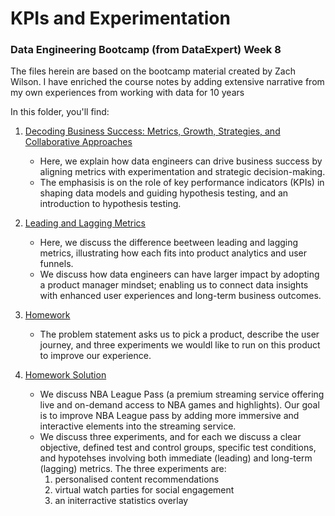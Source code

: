 # KPIs and Experimentation
### Data Engineering Bootcamp (from DataExpert) Week 8

The files herein are based on the bootcamp material created by Zach Wilson.
I have enriched the course notes by adding extensive narrative from my own experiences from working with data for 10 years

In this folder, you'll find:
1. [Decoding Business Success: Metrics, Growth, Strategies, and Collaborative Approaches](1-decoding_business_success)
    - Here, we explain how data engineers can drive business success by aligning metrics with experimentation and strategic decision-making.
    - The emphasisis is on the role of key performance indicators (KPIs) in shaping data models and guiding hypothesis testing, and an introduction to hypothesis testing.

2. [Leading and Lagging Metrics](2-leading_lagging_metrics)
    - Here, we discuss the difference beetween leading and lagging metrics, illustrating how each fits into product analytics and user funnels.
    - We discuss how data engineers can have larger impact by adopting a product manager mindset; enabling us to connect data insights with enhanced user experiences and long-term business outcomes.

3. [Homework](3-homework)
    - The problem statement asks us to pick a product, describe the user journey, and three experiments we wouldl like to run on this product to improve our experience.

4. [Homework Solution](4-homework_solution)
    - We discuss NBA League Pass (a premium streaming service offering live and on-demand access to NBA games and highlights). Our goal is to improve NBA League pass by adding more immersive and interactive elements into the streaming service.
    - We discuss three experiments, and for each we discuss a clear objective, defined test and control groups, specific test conditions, and hypotehses involving both immediate (leading) and long-term (lagging) metrics. The three experiments are:
        1. personalised content recommendations
        2. virtual watch parties for social engagement
        3. an initerractive statistics overlay 